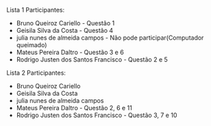 Lista 1
Participantes:
* Bruno Queiroz Cariello - Questão 1
* Geisila Silva da Costa - Questão 4
* julia nunes de almeida campos - Não pode participar(Computador queimado)
* Mateus Pereira Daltro - Questão 3 e 6
* Rodrigo Justen dos Santos Francisco - Questão 2 e 5

Lista 2
Participantes:
* Bruno Queiroz Cariello 
* Geisila Silva da Costa 
* julia nunes de almeida campos
* Mateus Pereira Daltro - Questão 2, 6 e 11
* Rodrigo Justen dos Santos Francisco - Questão 3, 7 e 10

